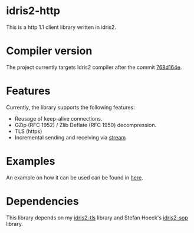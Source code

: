 # idris2-http

This is a http 1.1 client library written in idris2.

# Compiler version
The project currently targets Idris2 compiler after the commit [768d164e](https://github.com/idris-lang/Idris2/commit/768d164ec9cf37638f7604ee3a22de2aabfc6852).

# Features
Currently, the library supports the following features:
- Reusage of keep-alive connections.
- GZip (RFC 1952) / Zlib Deflate (RFC 1950) decompression.
- TLS (https)
- Incremental sending and receiving via [stream](src/Utils/Streaming.idr)

# Examples
An example on how it can be used can be found in [here](tests/src/ClientTest.idr).

# Dependencies
This library depends on my [idris2-tls](https://github.com/octeep/idris2-tls) library and Stefan Hoeck's [idris2-sop](https://github.com/stefan-hoeck/idris2-sop) library.

